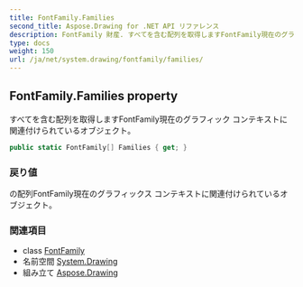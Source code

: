 ```yaml
---
title: FontFamily.Families
second_title: Aspose.Drawing for .NET API リファレンス
description: FontFamily 財産. すべてを含む配列を取得しますFontFamily現在のグラフィック コンテキストに関連付けられているオブジェクト
type: docs
weight: 150
url: /ja/net/system.drawing/fontfamily/families/
---
```

## FontFamily.Families property

すべてを含む配列を取得しますFontFamily現在のグラフィック コンテキストに関連付けられているオブジェクト。

```csharp
public static FontFamily[] Families { get; }
```

### 戻り値

の配列FontFamily現在のグラフィックス コンテキストに関連付けられているオブジェクト。

### 関連項目

* class [FontFamily](../)
* 名前空間 [System.Drawing](../../fontfamily/)
* 組み立て [Aspose.Drawing](../../../)


